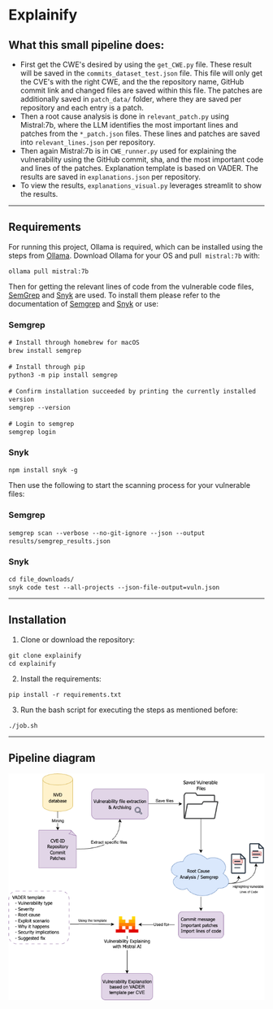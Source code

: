 # Explainify

## What this small pipeline does:

*   First get the CWE's desired by using the `get_CWE.py` file. These result will be saved in the `commits_dataset_test.json` file. This file will only get the CVE's with the right CWE, and the the repository name, GitHub commit link and changed files are saved within this file. The patches are additionally saved in `patch_data/` folder, where they are saved per repository and each entry is a patch.
*   Then a root cause analysis is done in `relevant_patch.py` using Mistral:7b, where the LLM identifies the most important lines and patches from the `*_patch.json` files. These lines and patches are saved into `relevant_lines.json` per repository.
*   Then again Mistral:7b is in `CWE_runner.py` used for explaining the vulnerability using the GitHub commit, sha, and the most important code and lines of the patches. Explanation template is based on VADER. The results are saved in `explanations.json` per repository.
*   To view the results, `explanations_visual.py` leverages streamlit to show the results.

---

## Requirements

For running this project, Ollama is required, which can be installed using the steps from [Ollama]([https://github.com/ollama/ollama?tab=readme-ov-file](https://github.com/ollama/ollama?tab=readme-ov-file)). Download Ollama for your OS and pull  `mistral:7b` with: 

```
ollama pull mistral:7b
```

Then for getting the relevant lines of code from the vulnerable code files, [SemGrep](https://semgrep.dev) and [Snyk](https://snyk.io/platform/snyk-cli/) are used. To install them please refer to the documentation of [Semgrep](https://semgrep.dev/docs/getting-started/quickstart) and [Snyk](https://docs.snyk.io/developer-tools/snyk-cli/install-or-update-the-snyk-cli) or use: 

### Semgrep
```
# Install through homebrew for macOS
brew install semgrep

# Install through pip
python3 -m pip install semgrep

# Confirm installation succeeded by printing the currently installed version
semgrep --version

# Login to semgrep 
semgrep login
```

### Snyk
```
npm install snyk -g
```

Then use the following to start the scanning process for your vulnerable files: 
### Semgrep
```
semgrep scan --verbose --no-git-ignore --json --output results/semgrep_results.json
```

### Snyk
```
cd file_downloads/
snyk code test --all-projects --json-file-output=vuln.json
```

---

## Installation

1.  Clone or download the repository:

```
git clone explainify
cd explainify
```

2. Install the requirements:

```
pip install -r requirements.txt
```

3.  Run the bash script for executing the steps as mentioned before:

```
./job.sh
```

---

## Pipeline diagram

![The pipeline in question:](img/explainify.drawio.png)
